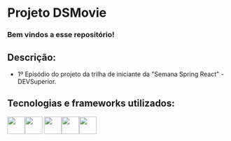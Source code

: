 # Projeto DSMovie

### Bem vindos a esse repositório!

## Descrição:

- 1º Episódio do projeto da trilha de iniciante da "Semana Spring React" - DEVSuperior.

## Tecnologias e frameworks utilizados:
<img src="https://cdn.jsdelivr.net/gh/devicons/devicon/icons/bootstrap/bootstrap-original.svg" width="40" heigth="40" /><img src="https://cdn.jsdelivr.net/gh/devicons/devicon/icons/html5/html5-original.svg" width="40" heigth="40"/>
<img src="https://cdn.jsdelivr.net/gh/devicons/devicon/icons/css3/css3-original.svg" width="40" heigth="40" /><img src="https://cdn.jsdelivr.net/gh/devicons/devicon/icons/git/git-original.svg" width="40" heigth="40" /><img src="https://cdn.jsdelivr.net/gh/devicons/devicon/icons/vscode/vscode-original.svg" width="40" heigth="40" />
          
             
          
